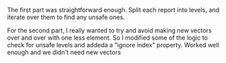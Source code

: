 The first part was straightforward enough. Split each report into levels, and iterate over them to find any unsafe ones.

For the second part, I really wanted to try and avoid making new vectors over and over with one less element. So I modified some of the logic to check for unsafe levels and addeda a "ignore index" property. Worked well enough and we didn't need new vectors

